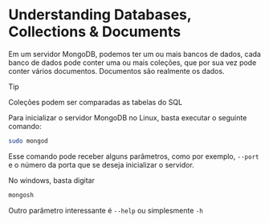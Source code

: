 # Understanding Databases, Collections & Documents

Em um servidor MongoDB, podemos ter um ou mais bancos de dados, cada banco de dados pode conter uma ou mais coleções, que por sua vez pode conter vários documentos. Documentos são realmente os dados.

> [!tip]
> Coleções podem ser comparadas as tabelas do SQL 

Para inicializar o servidor MongoDB no Linux, basta executar o seguinte comando:
```bash
sudo mongod
```

Esse comando pode receber alguns parâmetros, como por exemplo, `--port` e o número da porta que se deseja inicializar o servidor.

No windows, basta digitar 
```powershell
mongosh
```

Outro parâmetro interessante é `--help` ou simplesmente `-h`

